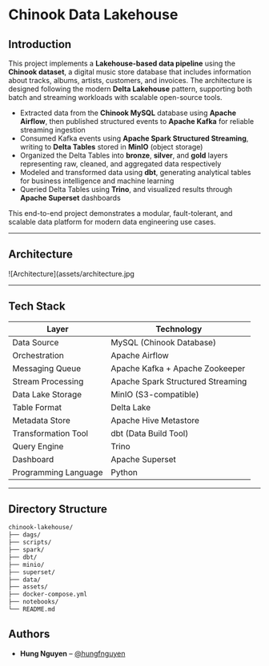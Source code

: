 # Chinook Data Lakehouse

## Introduction

This project implements a **Lakehouse-based data pipeline** using the **Chinook dataset**, a digital music store database that includes information about tracks, albums, artists, customers, and invoices. The architecture is designed following the modern **Delta Lakehouse** pattern, supporting both batch and streaming workloads with scalable open-source tools.

- Extracted data from the **Chinook MySQL** database using **Apache Airflow**, then published structured events to **Apache Kafka** for reliable streaming ingestion
- Consumed Kafka events using **Apache Spark Structured Streaming**, writing to **Delta Tables** stored in **MinIO** (object storage)
- Organized the Delta Tables into **bronze**, **silver**, and **gold** layers representing raw, cleaned, and aggregated data respectively
- Modeled and transformed data using **dbt**, generating analytical tables for business intelligence and machine learning
- Queried Delta Tables using **Trino**, and visualized results through **Apache Superset** dashboards

This end-to-end project demonstrates a modular, fault-tolerant, and scalable data platform for modern data engineering use cases.

---

## Architecture

![Architecture](assets/architecture.jpg

---

## Tech Stack

| Layer                | Technology                      |
|---------------------|----------------------------------|
| Data Source         | MySQL (Chinook Database)         |
| Orchestration       | Apache Airflow                   |
| Messaging Queue     | Apache Kafka + Apache Zookeeper  |
| Stream Processing   | Apache Spark Structured Streaming|
| Data Lake Storage   | MinIO (S3-compatible)            |
| Table Format        | Delta Lake                       |
| Metadata Store      | Apache Hive Metastore            |
| Transformation Tool | dbt (Data Build Tool)            |
| Query Engine        | Trino                            |
| Dashboard           | Apache Superset                  |
| Programming Language| Python                           |

---

## Directory Structure

```bash
chinook-lakehouse/
├── dags/
├── scripts/
├── spark/
├── dbt/
├── minio/
├── superset/
├── data/
├── assets/
├── docker-compose.yml
├── notebooks/
└── README.md
```

## Authors

- **Hung Nguyen** – [@hungfnguyen](https://github.com/hungfnguyen)
